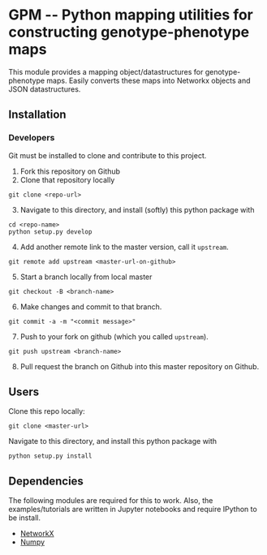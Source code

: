 # GPM -- Python mapping utilities for constructing genotype-phenotype maps 

This module provides a mapping object/datastructures for genotype-phenotype maps. Easily converts these maps into Networkx objects and JSON datastructures. 

## Installation 

### Developers

Git must be installed to clone and contribute to this project.

1. Fork this repository on Github
2. Clone that repository locally
```
git clone <repo-url>
```
3. Navigate to this directory, and install (softly) this python package with 
```
cd <repo-name>
python setup.py develop
```
4. Add another remote link to the master version, call it `upstream`.
```
git remote add upstream <master-url-on-github>
```
5. Start a branch locally from local master
```
git checkout -B <branch-name>
```
6. Make changes and commit to that branch.
```
git commit -a -m "<commit message>"
```
7. Push to your fork on github (which you called `upstream`).
```
git push upstream <branch-name>
```
8. Pull request the branch on Github into this master repository on Github.
## Users

Clone this repo locally:

```
git clone <master-url>
```

Navigate to this directory, and install this python package with 

```
python setup.py install
```

## Dependencies

The following modules are required for this to work. Also, the examples/tutorials are written in Jupyter notebooks and require IPython to be install. 

* [NetworkX](https://networkx.github.io/)
* [Numpy](http://www.numpy.org/)
